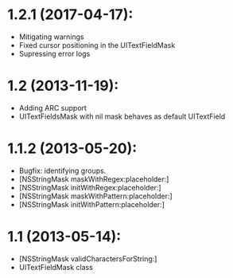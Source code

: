 # 1.2.1 (2017-04-17):

- Mitigating warnings
- Fixed cursor positioning in the UITextFieldMask
- Supressing error logs

# 1.2 (2013-11-19):

- Adding ARC support
- UITextFieldsMask with nil mask behaves as default UITextField

# 1.1.2 (2013-05-20):

- Bugfix: identifying groups.
- [NSStringMask maskWithRegex:placeholder:]
- [NSStringMask initWithRegex:placeholder:]
- [NSStringMask maskWithPattern:placeholder:]
- [NSStringMask initWithPattern:placeholder:]

# 1.1 (2013-05-14):

- [NSStringMask validCharactersForString:]
- UITextFieldMask class
